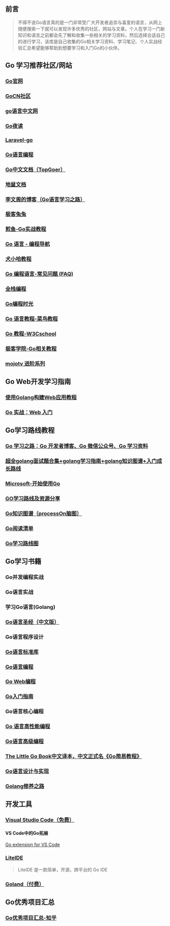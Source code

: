 

## 前言
> 不得不说Go语言真的是一门非常受广大开发者追崇与喜爱的语言，从网上随便搜索一下就可以发现许多优秀的社区，网站与文章。个人在学习一门新知识和语言之前都会先了解和收集一些相关的学习资料，然后选择合适自己的进行学习，该库是自己收集的Go相关学习资料、学习笔记、个人实战经验汇总希望能够帮助到想要学习和入门Go的小伙伴。

## Go 学习推荐社区/网站
### [Go官网](https://golang.google.cn/)
### [GoCN社区](https://gocn.vip/)
### [go语言中文网](https://studygolang.com/)
### [Go夜读](https://talkgo.org/)
### [Laravel-go](https://learnku.com/go)
### [Go语言编程](https://gobea.cn/)
### [Go中文文档（TopGoer）](http://www.topgoer.com/)
### [地鼠文档](http://topgoer.cn/)
### [李文周的博客（Go语言学习之路）](https://www.liwenzhou.com/posts/Go/go_menu/)
### [极客兔兔](https://geektutu.com/)
### [煎鱼-Go实战教程](https://eddycjy.com/)
### [Go 语言 - 编程导航](https://www.code-nav.cn/resources/golang)
### [犬小哈教程](https://www.quanxiaoha.com/)
### [Go 编程语言-常见问题 (FAQ)](https://golang.org/doc/faq)
### [全栈编程](https://www.luboke.com/)
### [Go编程时光](https://golang.iswbm.com/index.html)
### [Go 语言教程-菜鸟教程](https://www.runoob.com/go/go-tutorial.html)
### [Go 教程-W3Cschool](https://www.w3cschool.cn/go/)
### [极客学院-Go相关教程](https://wiki.jikexueyuan.com/list/go/)
### [mojotv 进阶系列](https://mojotv.cn/404#Golang)


## Go Web开发学习指南
### [使用Golang构建Web应用教程](https://github.com/astaxie/build-web-application-with-golang/blob/master/zh/preface.md)
### [Go 实战：Web 入门](https://learnku.com/courses/go-basic/1.15) 


## Go学习路线教程
### [Go 学习之路：Go 开发者博客、Go 微信公众号、Go 学习资料](https://github.com/talkgo/read)
### [超全golang面试题合集+golang学习指南+golang知识图谱+入门成长路线](https://github.com/xiaobaiTech/golangFamily)
### [Microsoft-开始使用Go](https://docs.microsoft.com/zh-cn/learn/paths/go-first-steps/)
### [GO学习路线及资源分享](https://learnku.com/articles/55726)
### [Go知识图谱（processOn脑图）](https://www.processon.com/view/link/5a9ba4c8e4b0a9d22eb3bdf0#map)
### [Go阅读清单](https://github.com/qichengzx/gopher-reading-list-zh_CN)
### [Go学习路线图](http://www.topgoer.com/开源/go学习线路图.html#路线图)


## Go学习书籍
### Go并发编程实战 
### Go语言实战 
### 学习Go语言(Golang) 
### [Go语言圣经（中文版）](https://books.studygolang.com/gopl-zh/) 
### Go语言程序设计 
### [Go语言标准库](https://books.studygolang.com/The-Golang-Standard-Library-by-Example/)
### [Go语言编程](https://www.bookstack.cn/read/the-way-to-go_ZH_CN/eBook-directory.md)
### [Go Web编程 ](https://gobea.cn/ebook/detail/ZyrG3Rr8.html)
### [Go入门指南](https://www.bookstack.cn/books/the-way-to-go_ZH_CN)
### Go语言核心编程
### [Go 语言高性能编程](https://geektutu.com/post/high-performance-go.html)
### [Go语言高级编程](https://chai2010.gitbooks.io/advanced-go-programming-book/content/)
### [The Little Go Book中文译本，中文正式名《Go简易教程》](https://github.com/songleo/the-little-go-book_ZH_CN)
### [Go语言设计与实现](https://draveness.me/golang/)
### [Golang修养之路](https://www.kancloud.cn/aceld/golang)


## 开发工具
### [Visual Studio Code（免费）](https://code.visualstudio.com/Download)
#### VS Code中的Go拓展
[Go extension for VS Code](https://github.com/GolangFamily/vscode-go)

### [LiteIDE](http://liteide.org/cn/)
> LiteIDE 是一款简单，开源，跨平台的 Go IDE

### [Goland（付费）](https://www.jetbrains.com/go/download/#section=windows)


## Go优秀项目汇总
### [Go优秀项目汇总-知乎](https://www.zhihu.com/question/48821269/answer/2049760553)
